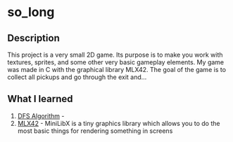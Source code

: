 # so_long

## Description

This project is a very small 2D game. Its purpose is to make you work with textures, sprites, and some other very basic gameplay elements.
My game was made in C with the graphical library MLX42. The goal of the game is to collect all pickups and go through the exit and...

## What I learned
  1. [DFS Algorithm](https://www.programiz.com/dsa/graph-dfs) - 
  2. [MLX42](https://harm-smits.github.io/42docs/libs/minilibx/getting_started.html) - MiniLibX is a tiny graphics library which allows you to do the most basic things for rendering something in screens
